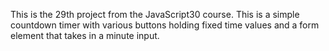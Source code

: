 This is the 29th project from the JavaScript30 course. This is a simple countdown timer with various buttons holding fixed time values and a form element that takes in a minute input. 

